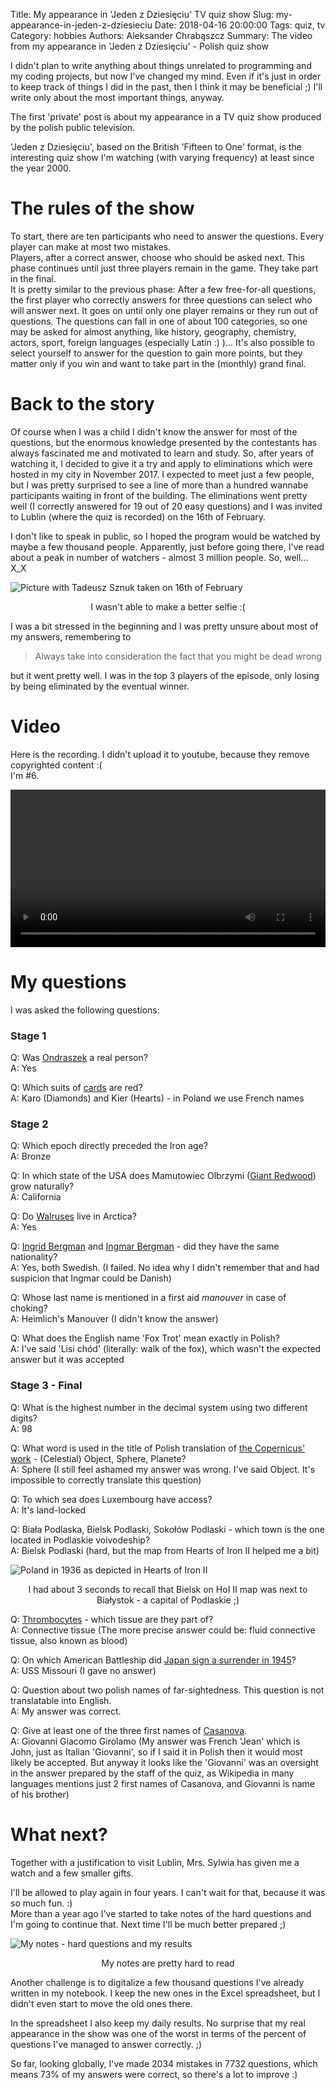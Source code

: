Title: My appearance in 'Jeden z Dziesięciu' TV quiz show
Slug: my-appearance-in-jeden-z-dziesieciu
Date: 2018-04-16 20:00:00
Tags: quiz, tv
Category: hobbies
Authors: Aleksander Chrabąszcz
Summary: The video from my appearance in 'Jeden z Dziesięciu' - Polish quiz show

I didn't plan to write anything about things unrelated to programming and my coding projects, but now I've changed my mind. Even if it's just in order to keep track of things I did in the past, then I think it may be beneficial ;) I'll write only about the most important things, anyway.

The first 'private' post is about my appearance in a TV quiz show produced by the polish public television.

'Jeden z Dziesięciu', based on the British 'Fifteen to One' format, is the interesting quiz show I'm watching (with varying frequency) at least since the year 2000.

# The rules of the show

To start, there are ten participants who need to answer the questions. Every player can make at most two mistakes.  
Players, after a correct answer, choose who should be asked next. This phase continues until just three players remain in the game. They take part in the final.  
It is pretty similar to the previous phase: After a few free-for-all questions, the first player who correctly answers for three questions can select who will answer next. It goes on until only one player remains or they run out of questions. The questions can fall in one of about 100 categories, so one may be asked for almost anything, like history, geography, chemistry, actors, sport, foreign languages (especially Latin :) )... It's also possible to select yourself to answer for the question to gain more points, but they matter only if you win and want to take part in the (monthly) grand final.

# Back to the story

Of course when I was a child I didn't know the answer for most of the questions, but the enormous knowledge presented by the contestants has always fascinated me and motivated to learn and study. So, after years of watching it, I decided to give it a try and apply to eliminations which were hosted in my city in November 2017. I expected to meet just a few people, but I was pretty surprised to see a line of more than a hundred wannabe participants waiting in front of the building. The eliminations went pretty well (I correctly answered for 19 out of 20 easy questions) and I was invited to Lublin (where the quiz is recorded) on the 16th of February.

I don't like to speak in public, so I hoped the program would be watched by maybe a few thousand people. Apparently, just before going there, I've read about a peak in number of watchers - almost 3 million people. So, well... X_X

![Picture with Tadeusz Sznuk taken on 16th of February](/images/jeden-z-dziesieciu/alchrabas-and-tadeusz.jpg)
<p style="text-align:center">I wasn't able to make a better selfie :(</p>

I was a bit stressed in the beginning and I was pretty unsure about most of my answers, remembering to

> Always take into consideration the fact that you might be dead wrong

but it went pretty well. I was in the top 3 players of the episode, only losing by being eliminated by the eventual winner.

# Video

Here is the recording. I didn't upload it to youtube, because they remove copyrighted content :(  
I'm #6.

<video controls="controls" src="/images/jeden-z-dziesieciu/recording.webm" type="video/webm" width="100%">
Your browser doesn't support HTML5 video player
</video>

<p></p>

# My questions

I was asked the following questions:

### Stage 1
Q: Was [Ondraszek](https://pl.wikipedia.org/wiki/Ondraszek) a real person?  
A: Yes

Q: Which suits of [cards](https://en.wikipedia.org/wiki/Playing_card#French_suits) are red?  
A: Karo (Diamonds) and Kier (Hearts) - in Poland we use French names

### Stage 2
Q: Which epoch directly preceded the Iron age?  
A: Bronze

Q: In which state of the USA does Mamutowiec Olbrzymi ([Giant Redwood](https://en.wikipedia.org/wiki/Sequoiadendron_giganteum)) grow naturally?  
A: California

Q: Do [Walruses](https://en.wikipedia.org/wiki/Walrus) live in Arctica?  
A: Yes

Q: [Ingrid Bergman](https://en.wikipedia.org/wiki/Ingrid_Bergman) and [Ingmar Bergman](https://en.wikipedia.org/wiki/Ingmar_Bergman) - did they have the same nationality?  
A: Yes, both Swedish. (I failed. No idea why I didn't remember that and had suspicion that Ingmar could be Danish)

Q: Whose last name is mentioned in a first aid <i>manouver</i> in case of choking?  
A: Heimlich's Manouver (I didn't know the answer)

Q: What does the English name 'Fox Trot' mean exactly in Polish?  
A: I've said 'Lisi chód' (literally: walk of the fox), which wasn't the expected answer but it was accepted

### Stage 3 - Final

Q: What is the highest number in the decimal system using two different digits?  
A: 98

Q: What word is used in the title of Polish translation of [the Copernicus' work](https://pl.wikipedia.org/wiki/De_revolutionibus_orbium_coelestium) - (Celestial) Object, Sphere, Planete?  
A: Sphere (I still feel ashamed my answer was wrong. I've said Object. It's impossible to correctly translate this question)

Q: To which sea does Luxembourg have access?  
A: It's land-locked

Q: Biała Podlaska, Bielsk Podlaski, Sokołów Podlaski - which town is the one located in Podlaskie voivodeship?  
A: Bielsk Podlaski (hard, but the map from Hearts of Iron II helped me a bit)

![Poland in 1936 as depicted in Hearts of Iron II](/images/jeden-z-dziesieciu/bielsk.png)
<p style="text-align:center">I had about 3 seconds to recall that Bielsk on HoI II map  
was next to Białystok - a capital of Podlaskie ;)</p>

Q: [Thrombocytes](https://en.wikipedia.org/wiki/Platelet) - which tissue are they part of?  
A: Connective tissue (The more precise answer could be: fluid connective tissue, also known as blood)

Q: On which American Battleship did [Japan sign a surrender in 1945](https://en.wikipedia.org/wiki/Surrender_of_Japan)?  
A: USS Missouri (I gave no answer)

Q: Question about two polish names of far-sightedness. This question is not translatable into English.  
A: My answer was correct.

Q: Give at least one of the three first names of [Casanova](https://en.wikipedia.org/wiki/Giacomo_Casanova).  
A: Giovanni Giacomo Girolamo (My answer was French 'Jean' which is John, just as Italian 'Giovanni', so if I said it in Polish then it would most likely be accepted. But anyway it looks like the 'Giovanni' was an oversight in the answer prepared by the staff of the quiz, as Wikipedia in many languages mentions just 2 first names of Casanova, and Giovanni is name of his brother)

# What next?

Together with a justification to visit Lublin, Mrs. Sylwia has given me a watch and a few smaller gifts.

I'll be allowed to play again in four years. I can't wait for that, because it was so much fun. :)  
More than a year ago I've started to take notes of the hard questions and I'm going to continue that. Next time I'll be much better prepared ;)

![My notes - hard questions and my results](/images/jeden-z-dziesieciu/my-notes.png)
<p style="text-align:center">My notes are pretty hard to read</p>

Another challenge is to digitalize a few thousand questions I've already written in my notebook. I keep the new ones in the Excel spreadsheet, but I didn't even start to move the old ones there.

In the spreadsheet I also keep my daily results. No surprise that my real appearance in the show was one of the worst in terms of the percent of questions I've managed to answer correctly. ;)

So far, looking globally, I've made 2034 mistakes in 7732 questions, which means 73% of my answers were correct, so there's a lot to improve :)
